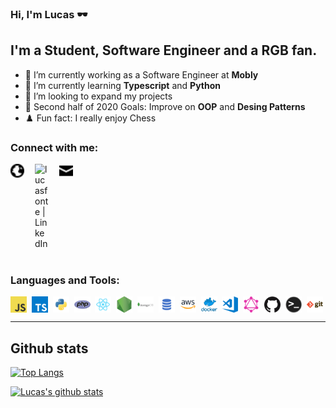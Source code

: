### Hi, I'm Lucas  🕶

## I'm a Student, Software Engineer and a RGB fan.
- 🔨 I’m currently working as a Software Engineer at **Mobly**
- 🌱 I’m currently learning **Typescript** and **Python**
- 💾 I’m looking to expand my projects
- 📝 Second half of 2020 Goals: Improve on **OOP** and **Desing Patterns** 
- ♟️ Fun fact: I really enjoy Chess

### Connect with me:

<div id="connectList" style="display:flex; justify-content: space-between; width: 100px; flex-direction:row">
    <a href="https://mockv2-lucasfonte.netlify.app/" target="_blank">
        <img align="left" alt="lucasfonte.com" width="22px" src="https://raw.githubusercontent.com/iconic/open-iconic/master/svg/globe.svg" />
    </a>
    <a href="https://www.linkedin.com/in/lucas-fonte-02b03a164/" target="_blank">
        <img align="left" alt="lucasfonte | LinkedIn" width="22px" src="https://cdn.jsdelivr.net/npm/simple-icons@v3/icons/linkedin.svg" />
    </a>
    <a href="mailto:fontelucas@yahoo.com.br" target="_blank">
        <img align="left" alt="lucasfonte.mail | mail" width="22px" src="https://raw.githubusercontent.com/iconic/open-iconic/master/svg/envelope-closed.svg"  />
    </a>
</div>

<br />

### Languages and Tools:

<div id="toolsList" style="display:flex; justify-content: space-between; width: 500px">
<img align="left" alt="JavaScript" width="26px" src="https://raw.githubusercontent.com/github/explore/80688e429a7d4ef2fca1e82350fe8e3517d3494d/topics/javascript/javascript.png" />
<img align="left" alt="Typescript" width="26px" src="https://raw.githubusercontent.com/github/explore/80688e429a7d4ef2fca1e82350fe8e3517d3494d/topics/typescript/typescript.png" />
<img align="left" alt="Python" width="26px" src="https://raw.githubusercontent.com/github/explore/80688e429a7d4ef2fca1e82350fe8e3517d3494d/topics/python/python.png" />
<img align="left" alt="PHP" width="26px" src="https://raw.githubusercontent.com/github/explore/80688e429a7d4ef2fca1e82350fe8e3517d3494d/topics/php/php.png" />
<img align="left" alt="React" width="26px" src="https://raw.githubusercontent.com/github/explore/80688e429a7d4ef2fca1e82350fe8e3517d3494d/topics/react/react.png" />
<img align="left" alt="Node.js" width="26px" src="https://raw.githubusercontent.com/github/explore/80688e429a7d4ef2fca1e82350fe8e3517d3494d/topics/nodejs/nodejs.png" />
<img align="left" alt="MongoDB" width="26px" src="https://raw.githubusercontent.com/github/explore/80688e429a7d4ef2fca1e82350fe8e3517d3494d/topics/mongodb/mongodb.png" />
<img align="left" alt="SQL" width="26px" src="https://raw.githubusercontent.com/github/explore/80688e429a7d4ef2fca1e82350fe8e3517d3494d/topics/sql/sql.png" />
<img align="left" alt="AWS" width="26px" src="https://raw.githubusercontent.com/github/explore/80688e429a7d4ef2fca1e82350fe8e3517d3494d/topics/aws/aws.png" />
<img align="left" alt="Docker" width="26px" src="https://raw.githubusercontent.com/github/explore/80688e429a7d4ef2fca1e82350fe8e3517d3494d/topics/docker/docker.png" />
<img align="left" alt="Visual Studio Code" width="26px" src="https://raw.githubusercontent.com/github/explore/80688e429a7d4ef2fca1e82350fe8e3517d3494d/topics/visual-studio-code/visual-studio-code.png" />
<img align="left" alt="GraphQL" width="26px" src="https://raw.githubusercontent.com/github/explore/80688e429a7d4ef2fca1e82350fe8e3517d3494d/topics/graphql/graphql.png" />
<img align="left" alt="GitHub" width="26px" src="https://raw.githubusercontent.com/github/explore/78df643247d429f6cc873026c0622819ad797942/topics/github/github.png" />
<img align="left" alt="terminal" width="26px" src="https://raw.githubusercontent.com/github/explore/80688e429a7d4ef2fca1e82350fe8e3517d3494d/topics/terminal/terminal.png" />
<img align="left" alt="Git" width="26px" src="https://raw.githubusercontent.com/github/explore/80688e429a7d4ef2fca1e82350fe8e3517d3494d/topics/git/git.png" />

</div>

---

## Github stats

[![Top Langs](https://github-readme-stats.vercel.app/api/top-langs/?username=Lucas-Fonte&hide=HTML,CSS&theme=dark)](https://github.com/anuraghazra/github-readme-stats)

[![Lucas's github stats](https://github-readme-stats.vercel.app/api?username=Lucas-Fonte&show_icons=true&hide=contribs,prs&theme=dark)](https://github.com/anuraghazra/github-readme-stats)

